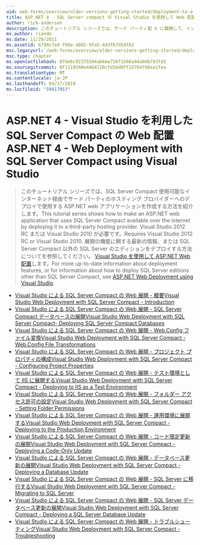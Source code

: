 ```yaml
---
uid: web-forms/overview/older-versions-getting-started/deployment-to-a-hosting-provider/index
title: ASP.NET 4 - SQL Server compact の Visual Studio を使用して Web 配置 |Microsoft Docs
author: rick-anderson
description: このチュートリアル シリーズでは、サード パーティ製 h に展開して、インターネット経由で、SQL Server Compact 使用可能なを使用する ASP.NET web アプリケーションを作成する方法を紹介しています.
ms.author: riande
ms.date: 11/29/2011
ms.assetid: 6798c7e4-f08e-4802-9fa5-443f67d5df62
msc.legacyurl: /web-forms/overview/older-versions-getting-started/deployment-to-a-hosting-provider
msc.type: chapter
ms.openlocfilehash: 87de6c92375594ab6ee726f1b66a94a0db793fd2
ms.sourcegitcommit: 0f1119340e4464720cfd16d0ff15764746ea1fea
ms.translationtype: MT
ms.contentlocale: ja-JP
ms.lasthandoff: 04/17/2019
ms.locfileid: "59417053"
---
```

# <a name="aspnet-4---web-deployment-with-sql-server-compact-using-visual-studio"></a><span data-ttu-id="903f7-103">ASP.NET 4 - Visual Studio を利用した SQL Server Compact の Web 配置</span><span class="sxs-lookup"><span data-stu-id="903f7-103">ASP.NET 4 - Web Deployment with SQL Server Compact using Visual Studio</span></span>

> <span data-ttu-id="903f7-104">このチュートリアル シリーズでは、SQL Server Compact 使用可能なインターネット経由でサード パーティのホスティング プロバイダーへのデプロイで使用する ASP.NET web アプリケーションを作成する方法を紹介します。</span><span class="sxs-lookup"><span data-stu-id="903f7-104">This tutorial series shows how to make an ASP.NET web application that uses SQL Server Compact available over the internet by deploying it to a third-party hosting provider.</span></span> <span data-ttu-id="903f7-105">Visual Studio 2012 RC または Visual Studio 2010 が必要です。</span><span class="sxs-lookup"><span data-stu-id="903f7-105">Requires Visual Studio 2012 RC or Visual Studio 2010.</span></span> <span data-ttu-id="903f7-106">展開の機能に関する最新の情報、または SQL Server Compact 以外の SQL Server のエディションをデプロイする方法についてを参照してください。 [Visual Studio を使用して ASP.NET Web 配置](../../deployment/visual-studio-web-deployment/introduction.md)します。</span><span class="sxs-lookup"><span data-stu-id="903f7-106">For more up-to-date information about deployment features, or for information about how to deploy SQL Server editions other than SQL Server Compact, see [ASP.NET Web Deployment using Visual Studio](../../deployment/visual-studio-web-deployment/introduction.md).</span></span>


- [<span data-ttu-id="903f7-107">Visual Studio による SQL Server Compact の Web 展開 - 概要</span><span class="sxs-lookup"><span data-stu-id="903f7-107">Visual Studio Web Deployment with SQL Server Compact - Introduction</span></span>](deployment-to-a-hosting-provider-introduction-1-of-12.md)
- [<span data-ttu-id="903f7-108">Visual Studio による SQL Server Compact の Web 展開 - SQL Server Compact データベースの展開</span><span class="sxs-lookup"><span data-stu-id="903f7-108">Visual Studio Web Deployment with SQL Server Compact- Deploying SQL Server Compact Databases</span></span>](deployment-to-a-hosting-provider-deploying-sql-server-compact-databases-2-of-12.md)
- [<span data-ttu-id="903f7-109">Visual Studio による SQL Server Compact の Web 展開 - Web.Config ファイル変換</span><span class="sxs-lookup"><span data-stu-id="903f7-109">Visual Studio Web Deployment with SQL Server Compact - Web.Config File Transformations</span></span>](deployment-to-a-hosting-provider-web-config-file-transformations-3-of-12.md)
- [<span data-ttu-id="903f7-110">Visual Studio による SQL Server Compact の Web 展開 - プロジェクト プロパティの構成</span><span class="sxs-lookup"><span data-stu-id="903f7-110">Visual Studio Web Deployment with SQL Server Compact - Configuring Project Properties</span></span>](deployment-to-a-hosting-provider-configuring-project-properties-4-of-12.md)
- [<span data-ttu-id="903f7-111">Visual Studio による SQL Server Compact の Web 展開 - テスト環境として IIS に展開する</span><span class="sxs-lookup"><span data-stu-id="903f7-111">Visual Studio Web Deployment with SQL Server Compact - Deploying to IIS as a Test Environment</span></span>](deployment-to-a-hosting-provider-deploying-to-iis-as-a-test-environment-5-of-12.md)
- [<span data-ttu-id="903f7-112">Visual Studio による SQL Server Compact の Web 展開 - フォルダー アクセス許可の設定</span><span class="sxs-lookup"><span data-stu-id="903f7-112">Visual Studio Web Deployment with SQL Server Compact - Setting Folder Permissions</span></span>](deployment-to-a-hosting-provider-setting-folder-permissions-6-of-12.md)
- [<span data-ttu-id="903f7-113">Visual Studio による SQL Server Compact の Web 展開 - 運用環境に展開する</span><span class="sxs-lookup"><span data-stu-id="903f7-113">Visual Studio Web Deployment with SQL Server Compact - Deploying to the Production Environment</span></span>](deployment-to-a-hosting-provider-deploying-to-the-production-environment-7-of-12.md)
- [<span data-ttu-id="903f7-114">Visual Studio による SQL Server Compact の Web 展開 - コード限定更新の展開</span><span class="sxs-lookup"><span data-stu-id="903f7-114">Visual Studio Web Deployment with SQL Server Compact - Deploying a Code-Only Update</span></span>](deployment-to-a-hosting-provider-deploying-a-code-only-update-8-of-12.md)
- [<span data-ttu-id="903f7-115">Visual Studio による SQL Server Compact の Web 展開 - データベース更新の展開</span><span class="sxs-lookup"><span data-stu-id="903f7-115">Visual Studio Web Deployment with SQL Server Compact - Deploying a Database Update</span></span>](deployment-to-a-hosting-provider-deploying-a-database-update-9-of-12.md)
- [<span data-ttu-id="903f7-116">Visual Studio による SQL Server Compact の Web 展開 - SQL Server に移行する</span><span class="sxs-lookup"><span data-stu-id="903f7-116">Visual Studio Web Deployment with SQL Server Compact - Migrating to SQL Server</span></span>](deployment-to-a-hosting-provider-migrating-to-sql-server-10-of-12.md)
- [<span data-ttu-id="903f7-117">Visual Studio による SQL Server Compact の Web 展開 - SQL Server データベース更新の展開</span><span class="sxs-lookup"><span data-stu-id="903f7-117">Visual Studio Web Deployment with SQL Server Compact - Deploying a SQL Server Database Update</span></span>](deployment-to-a-hosting-provider-deploying-a-sql-server-database-update-11-of-12.md)
- [<span data-ttu-id="903f7-118">Visual Studio による SQL Server Compact の Web 展開 - トラブルシューティング</span><span class="sxs-lookup"><span data-stu-id="903f7-118">Visual Studio Web Deployment with SQL Server Compact - Troubleshooting</span></span>](deployment-to-a-hosting-provider-creating-and-installing-deployment-packages-12-of-12.md)
